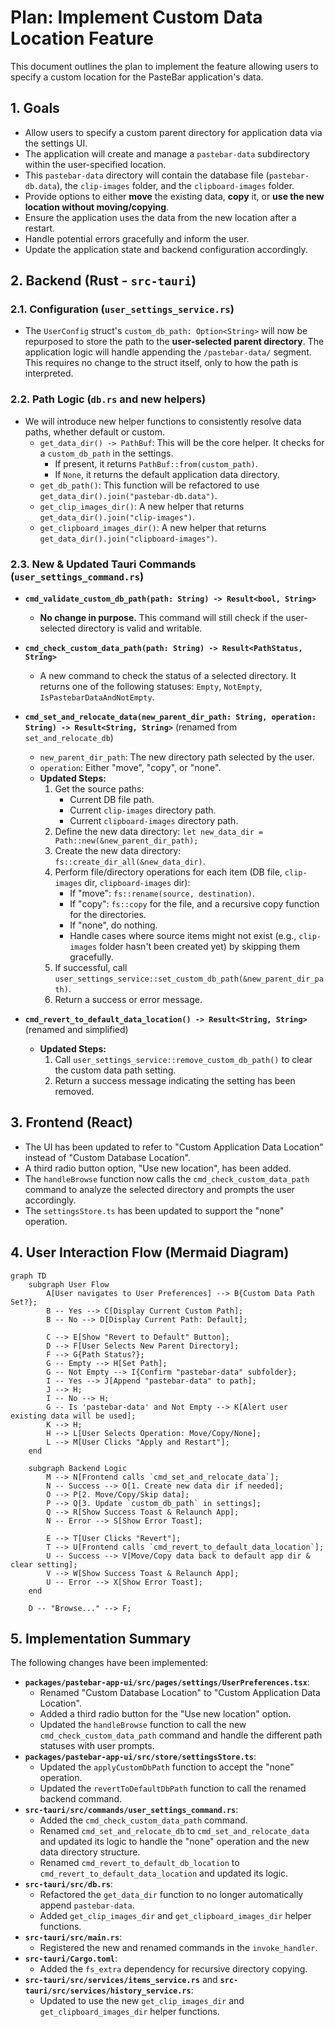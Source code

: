 # Plan: Implement Custom Data Location Feature

This document outlines the plan to implement the feature allowing users to specify a custom location for the PasteBar application's data.

## 1. Goals

- Allow users to specify a custom parent directory for application data via the settings UI.
- The application will create and manage a `pastebar-data` subdirectory within the user-specified location.
- This `pastebar-data` directory will contain the database file (`pastebar-db.data`), the `clip-images` folder, and the `clipboard-images` folder.
- Provide options to either **move** the existing data, **copy** it, or **use the new location without moving/copying**.
- Ensure the application uses the data from the new location after a restart.
- Handle potential errors gracefully and inform the user.
- Update the application state and backend configuration accordingly.

## 2. Backend (Rust - `src-tauri`)

### 2.1. Configuration (`user_settings_service.rs`)

- The `UserConfig` struct's `custom_db_path: Option<String>` will now be repurposed to store the path to the **user-selected parent directory**. The application logic will handle appending the `/pastebar-data/` segment. This requires no change to the struct itself, only to how the path is interpreted.

### 2.2. Path Logic (`db.rs` and new helpers)

- We will introduce new helper functions to consistently resolve data paths, whether default or custom.
  - `get_data_dir() -> PathBuf`: This will be the core helper. It checks for a `custom_db_path` in the settings.
    - If present, it returns `PathBuf::from(custom_path)`.
    - If `None`, it returns the default application data directory.
  - `get_db_path()`: This function will be refactored to use `get_data_dir().join("pastebar-db.data")`.
  - `get_clip_images_dir()`: A new helper that returns `get_data_dir().join("clip-images")`.
  - `get_clipboard_images_dir()`: A new helper that returns `get_data_dir().join("clipboard-images")`.

### 2.3. New & Updated Tauri Commands (`user_settings_command.rs`)

- **`cmd_validate_custom_db_path(path: String) -> Result<bool, String>`**
  - **No change in purpose.** This command will still check if the user-selected directory is valid and writable.
- **`cmd_check_custom_data_path(path: String) -> Result<PathStatus, String>`**
  - A new command to check the status of a selected directory. It returns one of the following statuses: `Empty`, `NotEmpty`, `IsPastebarDataAndNotEmpty`.
- **`cmd_set_and_relocate_data(new_parent_dir_path: String, operation: String) -> Result<String, String>`** (renamed from `set_and_relocate_db`)

  - `new_parent_dir_path`: The new directory path selected by the user.
  - `operation`: Either "move", "copy", or "none".
  - **Updated Steps:**
    1.  Get the source paths:
        - Current DB file path.
        - Current `clip-images` directory path.
        - Current `clipboard-images` directory path.
    2.  Define the new data directory: `let new_data_dir = Path::new(&new_parent_dir_path);`
    3.  Create the new data directory: `fs::create_dir_all(&new_data_dir)`.
    4.  Perform file/directory operations for each item (DB file, `clip-images` dir, `clipboard-images` dir):
        - If "move": `fs::rename(source, destination)`.
        - If "copy": `fs::copy` for the file, and a recursive copy function for the directories.
        - If "none", do nothing.
        - Handle cases where source items might not exist (e.g., `clip-images` folder hasn't been created yet) by skipping them gracefully.
    5.  If successful, call `user_settings_service::set_custom_db_path(&new_parent_dir_path)`.
    6.  Return a success or error message.

- **`cmd_revert_to_default_data_location() -> Result<String, String>`** (renamed and simplified)
  - **Updated Steps:**
    1.  Call `user_settings_service::remove_custom_db_path()` to clear the custom data path setting.
    2.  Return a success message indicating the setting has been removed.

## 3. Frontend (React)

- The UI has been updated to refer to "Custom Application Data Location" instead of "Custom Database Location".
- A third radio button option, "Use new location", has been added.
- The `handleBrowse` function now calls the `cmd_check_custom_data_path` command to analyze the selected directory and prompts the user accordingly.
- The `settingsStore.ts` has been updated to support the "none" operation.

## 4. User Interaction Flow (Mermaid Diagram)

```mermaid
graph TD
    subgraph User Flow
        A[User navigates to User Preferences] --> B{Custom Data Path Set?};
        B -- Yes --> C[Display Current Custom Path];
        B -- No --> D[Display Current Path: Default];

        C --> E[Show "Revert to Default" Button];
        D --> F[User Selects New Parent Directory];
        F --> G{Path Status?};
        G -- Empty --> H[Set Path];
        G -- Not Empty --> I{Confirm "pastebar-data" subfolder};
        I -- Yes --> J[Append "pastebar-data" to path];
        J --> H;
        I -- No --> H;
        G -- Is 'pastebar-data' and Not Empty --> K[Alert user existing data will be used];
        K --> H;
        H --> L[User Selects Operation: Move/Copy/None];
        L --> M[User Clicks "Apply and Restart"];
    end

    subgraph Backend Logic
        M --> N[Frontend calls `cmd_set_and_relocate_data`];
        N -- Success --> O[1. Create new data dir if needed];
        O --> P[2. Move/Copy/Skip data];
        P --> Q[3. Update `custom_db_path` in settings];
        Q --> R[Show Success Toast & Relaunch App];
        N -- Error --> S[Show Error Toast];

        E --> T[User Clicks "Revert"];
        T --> U[Frontend calls `cmd_revert_to_default_data_location`];
        U -- Success --> V[Move/Copy data back to default app dir & clear setting];
        V --> W[Show Success Toast & Relaunch App];
        U -- Error --> X[Show Error Toast];
    end

    D -- "Browse..." --> F;
```

## 5. Implementation Summary

The following changes have been implemented:

- **`packages/pastebar-app-ui/src/pages/settings/UserPreferences.tsx`**:
  - Renamed "Custom Database Location" to "Custom Application Data Location".
  - Added a third radio button for the "Use new location" option.
  - Updated the `handleBrowse` function to call the new `cmd_check_custom_data_path` command and handle the different path statuses with user prompts.
- **`packages/pastebar-app-ui/src/store/settingsStore.ts`**:
  - Updated the `applyCustomDbPath` function to accept the "none" operation.
  - Updated the `revertToDefaultDbPath` function to call the renamed backend command.
- **`src-tauri/src/commands/user_settings_command.rs`**:
  - Added the `cmd_check_custom_data_path` command.
  - Renamed `cmd_set_and_relocate_db` to `cmd_set_and_relocate_data` and updated its logic to handle the "none" operation and the new data directory structure.
  - Renamed `cmd_revert_to_default_db_location` to `cmd_revert_to_default_data_location` and updated its logic.
- **`src-tauri/src/db.rs`**:
  - Refactored the `get_data_dir` function to no longer automatically append `pastebar-data`.
  - Added `get_clip_images_dir` and `get_clipboard_images_dir` helper functions.
- **`src-tauri/src/main.rs`**:
  - Registered the new and renamed commands in the `invoke_handler`.
- **`src-tauri/Cargo.toml`**:
  - Added the `fs_extra` dependency for recursive directory copying.
- **`src-tauri/src/services/items_service.rs`** and **`src-tauri/src/services/history_service.rs`**:
  - Updated to use the new `get_clip_images_dir` and `get_clipboard_images_dir` helper functions.
